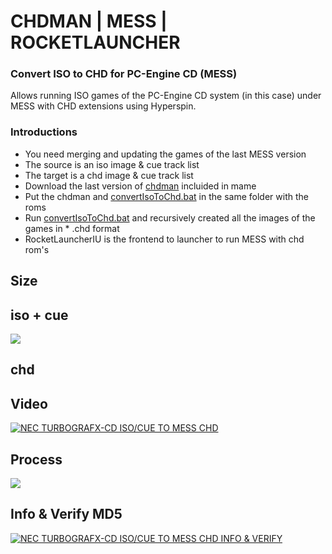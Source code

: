 # CHDMAN | MESS | ROCKETLAUNCHER

### Convert ISO to CHD for PC-Engine CD (MESS)
Allows running ISO games of the PC-Engine CD system (in this case) under MESS with CHD extensions using Hyperspin.

### Introductions 
* You need merging and updating the games of the last MESS version
* The source is an iso image & cue track list
* The target is a chd image & cue track list
* Download the last version of [chdman](https://www.mamedev.org/release.php) incluided in mame
* Put the chdman and [convertIsoToChd.bat](https://github.com/vicboma1/Hyperspin-convert-iso-to-chd-pc-engine-cd-for-mess/raw/master/script/convertISOtoCHD.bat) in the same folder with the roms
* Run [convertIsoToChd.bat](https://github.com/vicboma1/Hyperspin-convert-iso-to-chd-pc-engine-cd-for-mess/raw/master/script/convertISOtoCHD.bat) and recursively created all the images of the games in * .chd format
* RocketLauncherIU is the frontend to launcher to run MESS with chd rom's

## Size

## iso + cue

![](https://github.com/vicboma1/Hyperspin-convert-iso-to-chd-pc-engine-cd-for-mess/raw/master/images/chd.png)

## chd


## Video
[![NEC TURBOGRAFX-CD ISO/CUE TO MESS CHD](https://github.com/vicboma1/Hyperspin-convert-iso-to-chd-pc-engine-cd-for-mess/raw/master/images/preYoutube.png)](https://youtu.be/ChgCzShdApc "NEC TURBOGRAFX-CD ISO/CUE TO MESS CHD")

## Process

![](https://github.com/vicboma1/Hyperspin-convert-iso-to-chd-pc-engine-cd-for-mess/blob/master/images/chdmanToChd.gif)


## Info & Verify MD5

[![NEC TURBOGRAFX-CD ISO/CUE TO MESS CHD INFO & VERIFY](https://github.com/vicboma1/Hyperspin-convert-iso-to-chd-pc-engine-cd-for-mess/raw/master/images/preYoutube01.png)](https://gaming.youtube.com/watch?v=gs5G4z3gp6g&feature=share "NEC TURBOGRAFX-CD ISO/CUE TO MESS CHD INFO & VERIFY")

